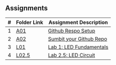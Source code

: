 ## Assignments

|  #  | Folder Link | Assignment Description |
| :-: | ----------- | ---------------------- |
|  1  | [A01](./A01/README.md)     | [Github Respo Setup](./A01/README.md)|
|  2  | [A02](./A02/README.md)     | [Sumbit your Github Repo](./A02/README.md)|
|  3  | [L01](./L01/README.md)     | [Lab 1: LED Fundamentals](./L01/README.md)|
|  4  | [L02.5](./L02.5/README.md)     | [Lab 2.5: LED Circuit](./L02.5/README.md)|

